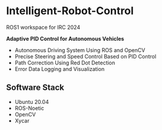 # Intelligent-Robot-Control
ROS1 workspace for IRC 2024

**Adaptive PID Control for Autonomous Vehicles**

- Autonomous Driving System Using ROS and OpenCV
- Precise Steering and Speed Control Based on PID Control
- Path Correction Using Red Dot Detection  
- Error Data Logging and Visualization
  
## Software Stack
- Ubuntu 20.04
- ROS-Noetic
- OpenCV
- Xycar
